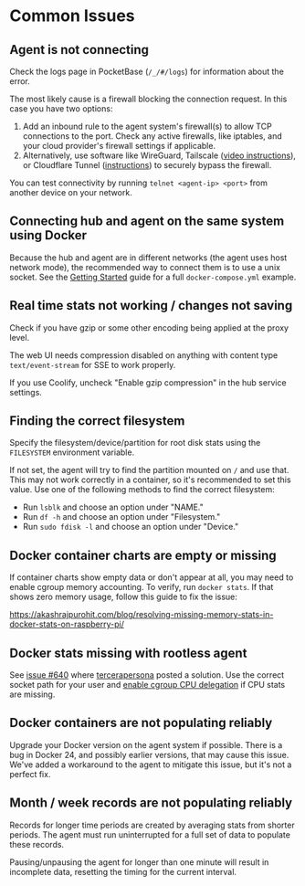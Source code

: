 # Common Issues

## Agent is not connecting

Check the logs page in PocketBase (`/_/#/logs`) for information about the error.

The most likely cause is a firewall blocking the connection request. In this case you have two options:

1. Add an inbound rule to the agent system's firewall(s) to allow TCP connections to the port. Check any active firewalls, like iptables, and your cloud provider's firewall settings if applicable.
2. Alternatively, use software like WireGuard, Tailscale ([video instructions](https://www.youtube.com/watch?v=O_9wT-5LoHM)), or Cloudflare Tunnel ([instructions](https://github.com/henrygd/beszel/discussions/250)) to securely bypass the firewall.

You can test connectivity by running `telnet <agent-ip> <port>` from another device on your network.

## Connecting hub and agent on the same system using Docker

Because the hub and agent are in different networks (the agent uses host network mode), the recommended way to connect them is to use a unix socket. See the [Getting Started](./getting-started.md) guide for a full `docker-compose.yml` example.

## Real time stats not working / changes not saving

Check if you have gzip or some other encoding being applied at the proxy level.

The web UI needs compression disabled on anything with content type `text/event-stream` for SSE to work properly.

If you use Coolify, uncheck "Enable gzip compression" in the hub service settings.

## Finding the correct filesystem

Specify the filesystem/device/partition for root disk stats using the `FILESYSTEM` environment variable.

If not set, the agent will try to find the partition mounted on `/` and use that. This may not work correctly in a container, so it's recommended to set this value. Use one of the following methods to find the correct filesystem:

- Run `lsblk` and choose an option under "NAME."
- Run `df -h` and choose an option under "Filesystem."
- Run `sudo fdisk -l` and choose an option under "Device."

## Docker container charts are empty or missing

If container charts show empty data or don't appear at all, you may need to enable cgroup memory accounting. To verify, run `docker stats`. If that shows zero memory usage, follow this guide to fix the issue:

<https://akashrajpurohit.com/blog/resolving-missing-memory-stats-in-docker-stats-on-raspberry-pi/>

## Docker stats missing with rootless agent

See [issue #640](https://github.com/henrygd/beszel/issues/640) where [tercerapersona](https://github.com/tercerapersona) posted a solution. Use the correct socket path for your user and [enable cgroup CPU delegation](https://rootlesscontaine.rs/getting-started/common/cgroup2/#enabling-cpu-cpuset-and-io-delegation) if CPU stats are missing.

## Docker containers are not populating reliably

Upgrade your Docker version on the agent system if possible. There is a bug in Docker 24, and possibly earlier versions, that may cause this issue. We've added a workaround to the agent to mitigate this issue, but it's not a perfect fix.

## Month / week records are not populating reliably

Records for longer time periods are created by averaging stats from shorter periods. The agent must run uninterrupted for a full set of data to populate these records.

Pausing/unpausing the agent for longer than one minute will result in incomplete data, resetting the timing for the current interval.
